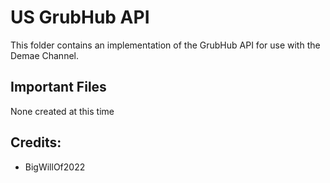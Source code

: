 # US GrubHub API

This folder contains an implementation of the GrubHub API 
for use with the Demae Channel.

## Important Files
None created at this time
## Credits:
- BigWillOf2022